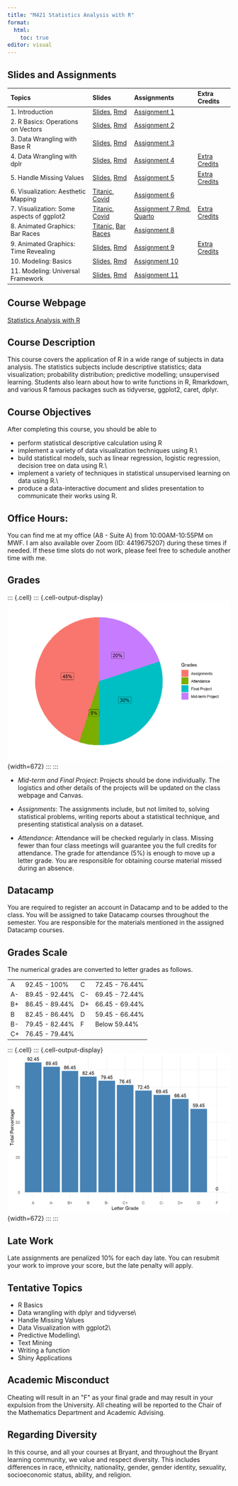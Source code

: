 ```yaml
---
title: "M421 Statistics Analysis with R"
format: 
  html:
    toc: true
editor: visual
---
```





## Slides and Assignments

| Topics                                     | Slides                                                                                       | Assignments                                                                                                            | Extra Credits                                               |
|:-----------------|:-----------------|:-----------------|:-----------------|
| 1\. Introduction                           | [Slides](slides/1_intro.html), [Rmd](slides/1_intro.Rmd)                                     | [Assignment 1](assignments/assignment1.html)                                                                           |                                                             |
| 2\. R Basics: Operations on Vectors        | [Slides](slides/2_r_basics.html), [Rmd](slides/2_r_basics.Rmd)                               | [Assignment 2](assignments/assignment2.html)                                                                           |                                                             |
| 3\. Data Wrangling with Base R             | [Slides](slides/3_base_r.html), [Rmd](slides/3_base_r.Rmd)                                   | [Assignment 3](assignments/assignment3.html)                                                                           |                                                             |
| 4\. Data Wrangling with dplr               | [Slides](slides/4_dplyr.html), [Rmd](slides/4_dplyr.Rmd)                                     | [Assignment 4](assignments/assignment4.html)                                                                           | [Extra Credits](assignments/assignment4_extra_credits.html) |
| 5\. Handle Missing Values                  | [Slides](slides/5_missing_value_slides.html), [Rmd](slides/5_missing_value_slides.Rmd)       | [Assignment 5](assignments/assignment5.html)                                                                           | [Extra Credits](assignments/assignment5_extra_credits.html) |
| 6\. Visualization: Aesthetic Mapping       | [Titanic](slides/6_viz_titanic.html), [Covid](slides/6_viz.html)                             | [Assignment 6](assignments/assignment6.html)                                                                           |                                                             |
| 7\. Visualization: Some aspects of ggplot2 | [Titanic](slides/7_viz_titanic.html), [Covid](slides/7_viz.html)                             | [Assignment 7](assignments/assignment7.html),[Rmd](assignments/assignment7.rmd), [Quarto](assignments/assignment7.qmd) | [Extra Credits](assignments/assignment7_extra_credits.html) |
| 8\. Animated Graphics: Bar Races           | [Titanic,](gganimate/8_viz_titanic.html) [Bar Races](gganimate/8_viz_bar_race.html)          | [Assignment 8](assignments/assignment8.html)                                                                           |                                                             |
| 9\. Animated Graphics: Time Revealing      | [Slides](gganimate/9_viz_reveal.html), [Rmd](gganimate/9_viz_reveal.Rmd)                     | [Assignment 9](assignments/assignment9.html)                                                                           | [Extra Credits](assignments/assignment9_extra_credits.html) |
| 10\. Modeling: Basics                      | [Slides](gganimate/10_predictive_modeling.html), [Rmd](gganimate/10_predictive_modeling.Rmd) | [Assignment 10](assignments/assignment10.html)                                                                         |                                                             |
|11. Modeling: Universal Framework| [Slides](gganimate/11_predictive_modeling.html), [Rmd](gganimate/11_predictive_modeling.Rmd) |[Assignment 11](assignments/assignment11.html) | | 


## Course Webpage

[Statistics Analysis with R](https://bryantstats.github.io/math421/)

## Course Description

This course covers the application of R in a wide range of subjects in data analysis. The statistics subjects include descriptive statistics; data visualization; probability distribution; predictive modelling; unsupervised learning. Students also learn about how to write functions in R, Rmarkdown, and various R famous packages such as tidyverse, ggplot2, caret, dplyr.

## Course Objectives

After completing this course, you should be able to

-   perform statistical descriptive calculation using R
-   implement a variety of data visualization techniques using R.\
-   build statistical models, such as linear regression, logistic regression, decision tree on data using R.\
-   implement a variety of techniques in statistical unsupervised learning on data using R.\
-   produce a data-interactive document and slides presentation to communicate their works using R.

## Office Hours:

You can find me at my office (A8 - Suite A) from 10:00AM-10:55PM on MWF. I am also available over Zoom (ID: 4419675207) during these times if needed. If these time slots do not work, please feel free to schedule another time with me.

## Grades


::: {.cell}
::: {.cell-output-display}
![](index_files/figure-html/unnamed-chunk-1-1.png){width=672}
:::
:::


-   *Mid-term and Final Project*: Projects should be done individually. The logistics and other details of the projects will be updated on the class webpage and Canvas.

-   *Assignments*: The assignments include, but not limited to, solving statistical problems, writing reports about a statistical technique, and presenting statistical analysis on a dataset.

-   *Attendance*: Attendance will be checked regularly in class. Missing fewer than four class meetings will guarantee you the full credits for attendance. The grade for attendance (5%) is enough to move up a letter grade. You are responsible for obtaining course material missed during an absence.

## Datacamp

You are required to register an account in Datacamp and to be added to the class. You will be assigned to take Datacamp courses throughout the semester. You are responsible for the materials mentioned in the assigned Datacamp courses.

## Grades Scale

The numerical grades are converted to letter grades as follows.

|     |                |     |                |
|-----|----------------|-----|----------------|
| A   | 92.45 - 100%   | C   | 72.45 - 76.44% |
| A-  | 89.45 - 92.44% | C-  | 69.45 - 72.44% |
| B+  | 86.45 - 89.44% | D+  | 66.45 - 69.44% |
| B   | 82.45 - 86.44% | D   | 59.45 - 66.44% |
| B-  | 79.45 - 82.44% | F   | Below 59.44%   |
| C+  | 76.45 - 79.44% |     |                |


::: {.cell}
::: {.cell-output-display}
![](index_files/figure-html/unnamed-chunk-2-1.png){width=672}
:::
:::


## Late Work

Late assignments are penalized 10% for each day late. You can resubmit your work to improve your score, but the late penalty will apply.

## Tentative Topics

-   R Basics
-   Data wrangling with dplyr and tidyverse\
-   Handle Missing Values
-   Data Visualization with ggplot2\
-   Predictive Modelling\
-   Text Mining
-   Writing a function
-   Shiny Applications

## Academic Misconduct

Cheating will result in an "F" as your final grade and may result in your expulsion from the University. All cheating will be reported to the Chair of the Mathematics Department and Academic Advising.

## Regarding Diversity

In this course, and all your courses at Bryant, and throughout the Bryant learning community, we value and respect diversity. This includes differences in race, ethnicity, nationality, gender, gender identity, sexuality, socioeconomic status, ability, and religion.

